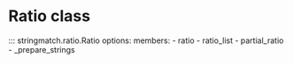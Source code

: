 # Ratio class

::: stringmatch.ratio.Ratio
    options:
        members:
            - ratio
            - ratio_list
            - partial_ratio
            - _prepare_strings
